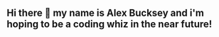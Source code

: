 ## Hi there 👋 my name is Alex Bucksey and i'm hoping to be a coding whiz in the near future!

<!--
**Buxsea/Buxsea** is a ✨ _special_ ✨ repository because its `README.md` (this file) appears on your GitHub profile.

Here are some ideas to get you started:

- 🔭 I’m currently working on ... Cybersecurity bootcamp at Hyperiondev
- 🌱 I’m currently learning ... About Linux and python and html
- 👯 I’m looking to collaborate on ... security projects with a small business
- 🤔 I’m looking for help with ... Advanced Python
- 💬 Ask me about ... how strings work
- 📫 How to reach me: ... bucksyealex@gmail.com
- 😄 Pronouns: ...he/him
- ⚡ Fun fact: ... I can touch my nose with my tongue
-->
